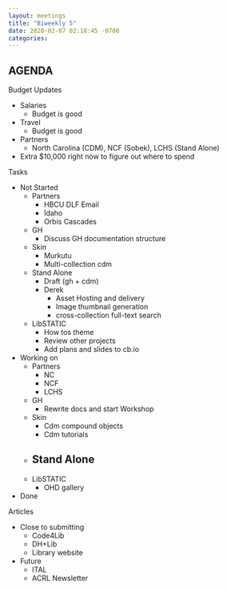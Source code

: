 ```yaml
---
layout: meetings
title: "Biweekly 5"
date: 2020-02-07 02:18:45 -0700
categories: 
---
```

## AGENDA

Budget Updates
- Salaries
    - Budget is good
- Travel
    - Budget is good
- Partners
    - North Carolina (CDM), NCF (Sobek), LCHS (Stand Alone)
- Extra $10,000 right now to figure out where to spend

Tasks
- Not Started
    - Partners
        - HBCU DLF Email
        - Idaho
        - Orbis Cascades
    - GH
        - Discuss GH documentation structure
    - Skin
        - Murkutu
        - Multi-collection cdm
    - Stand Alone
        - Draft (gh + cdm)
        - Derek
            - Asset Hosting and delivery
            - Image thumbnail generation
            - cross-collection full-text search
    - LibSTATIC
        - How tos theme
        - Review other projects
        - Add plans and slides to cb.io
- Working on
    - Partners
        - NC
        - NCF
        - LCHS
    - GH
        - Rewrite docs and start Workshop
    - Skin
        - Cdm compound objects
        - Cdm tutorials
    - Stand Alone
        - 
    - LibSTATIC
        - OHD gallery
- Done

Articles
- Close to submitting
    - Code4Lib
    - DH+Lib
    - Library website
- Future
    - ITAL
    - ACRL Newsletter
